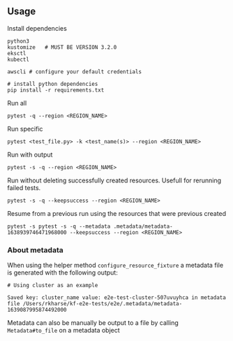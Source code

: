 
## Usage

Install dependencies
```
python3
kustomize   # MUST BE VERSION 3.2.0
eksctl
kubectl

awscli # configure your default credentials

# install python dependencies
pip install -r requirements.txt
```

Run all
```
pytest -q --region <REGION_NAME>
```

Run specific
```
pytest <test_file.py> -k <test_name(s)> --region <REGION_NAME>
```

Run with output
```
pytest -s -q --region <REGION_NAME>
```

Run without deleting successfully created resources. 
Usefull for rerunning failed tests.
```
pytest -s -q --keepsuccess --region <REGION_NAME>
```

Resume from a previous run using the resources that were previous created
```
pytest -s pytest -s -q --metadata .metadata/metadata-1638939746471968000 --keepsuccess --region <REGION_NAME>
```

### About metadata
When using the helper method `configure_resource_fixture` a metadata file is generated with the following output:
```
# Using cluster as an example

Saved key: cluster_name value: e2e-test-cluster-507uvuyhca in metadata file /Users/rkharse/kf-e2e-tests/e2e/.metadata/metadata-1639087995874492000
```

Metadata can also be manually be output to a file by calling `Metadata#to_file` on a metadata object
